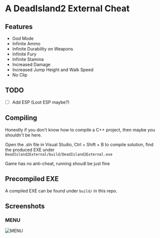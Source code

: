 # A DeadIsland2 External Cheat

## Features
- God Mode
- Infinite Ammo
- Infinite Durability on Weapons
- Infinite Fury
- Infinite Stamina
- Increased Damage
- Increased Jump Height and Walk Speed
- No Clip

## TODO
- [ ] Add ESP (Loot ESP maybe?)

## Compiling
Honestly if you don't know how to compile a C++ project, then maybe you shouldn't be here.

Open the .sln file in Visual Studio, Ctrl + Shift + B to compile solution, find the produced EXE under `DeadIsland2External/build/DeadIsland2External.exe`

Game has no anti-cheat, running shoudl be just fine

## Precompiled EXE
A compiled EXE can be found under `build/` in this repo.

## Screenshots
### MENU
![MENU](img/menu.png)
